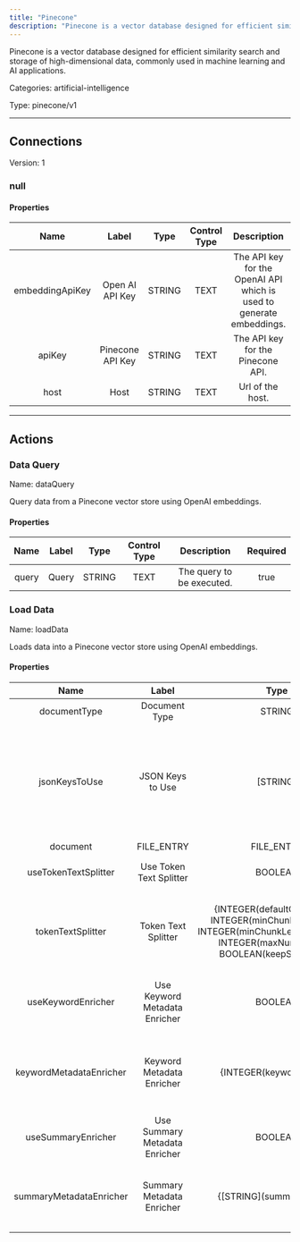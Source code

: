 ```yaml
---
title: "Pinecone"
description: "Pinecone is a vector database designed for efficient similarity search and storage of high-dimensional data, commonly used in machine learning and AI applications."
---
```


Pinecone is a vector database designed for efficient similarity search and storage of high-dimensional data, commonly used in machine learning and AI applications.


Categories: artificial-intelligence


Type: pinecone/v1

<hr />



## Connections

Version: 1


### null

#### Properties

|      Name       |      Label     |     Type     |     Control Type     |     Description     |     Required        |
|:--------------:|:--------------:|:------------:|:--------------------:|:-------------------:|:-------------------:|
| embeddingApiKey | Open AI API Key | STRING | TEXT  |  The API key for the OpenAI API which is used to generate embeddings.  |  true  |
| apiKey | Pinecone API Key | STRING | TEXT  |  The API key for the Pinecone API.  |  true  |
| host | Host | STRING | TEXT  |  Url of the host.  |  true  |





<hr />



## Actions


### Data Query
Name: dataQuery

Query data from a Pinecone vector store using OpenAI embeddings.

#### Properties

|      Name       |      Label     |     Type     |     Control Type     |     Description     |     Required        |
|:--------------:|:--------------:|:------------:|:--------------------:|:-------------------:|:-------------------:|
| query | Query | STRING | TEXT  |  The query to be executed.  |  true  |




### Load Data
Name: loadData

Loads data into a Pinecone vector store using OpenAI embeddings.

#### Properties

|      Name       |      Label     |     Type     |     Control Type     |     Description     |     Required        |
|:--------------:|:--------------:|:------------:|:--------------------:|:-------------------:|:-------------------:|
| documentType | Document Type | STRING | SELECT  |  The type of the document.  |  true  |
| jsonKeysToUse | JSON Keys to Use | [STRING] | ARRAY_BUILDER  |  Json keys on which extraction of content is based. If no keys are specified, it uses the entire JSON object as content.  |  false  |
| document | FILE_ENTRY | FILE_ENTRY  |
| useTokenTextSplitter | Use Token Text Splitter | BOOLEAN | SELECT  |  Whether to use the token text splitter.  |  true  |
| tokenTextSplitter | Token Text Splitter | {INTEGER\(defaultChunkSize), INTEGER\(minChunkSizeChars), INTEGER\(minChunkLengthToEmbed), INTEGER\(maxNumChunks), BOOLEAN\(keepSeparator)} | OBJECT_BUILDER  |  Splits text into chunks based on token count, using the CL100K_BASE encoding.  |  true  |
| useKeywordEnricher | Use Keyword Metadata Enricher | BOOLEAN | SELECT  |  Whether to use the keyword metadata enricher.  |  true  |
| keywordMetadataEnricher | Keyword Metadata Enricher | {INTEGER\(keywordCount)} | OBJECT_BUILDER  |  Extract keywords from document content and add them as metadata.  |  true  |
| useSummaryEnricher | Use Summary Metadata Enricher | BOOLEAN | SELECT  |  Whether to use the summary enricher.  |  true  |
| summaryMetadataEnricher | Summary Metadata Enricher | {[STRING]\(summaryTypes)} | OBJECT_BUILDER  |  Summarize the document content and add the summaries as metadata.  |  true  |






